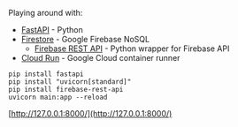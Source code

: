 Playing around with:

* [FastAPI](https://github.com/tiangolo/fastapi) - Python
* [Firestore](https://firebase.google.com/docs/firestore/) - Google Firebase NoSQL
  * [Firebase REST API](https://github.com/AsifArmanRahman/firebase-rest-api) - Python wrapper for Firebase API
* [Cloud Run](https://cloud.google.com/run/) - Google Cloud container runner


```
pip install fastapi
pip install "uvicorn[standard]"
pip install firebase-rest-api
uvicorn main:app --reload
```

[http://127.0.0.1:8000/](http://127.0.0.1:8000/)

